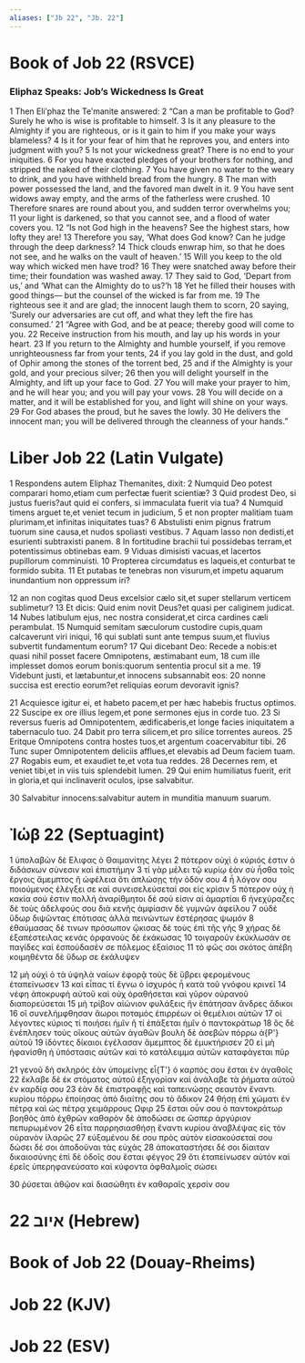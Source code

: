 ```yaml
---
aliases: ["Jb 22", "Jb. 22"]
---
```



# Book of Job 22 (RSVCE)

### Eliphaz Speaks: Job’s Wickedness Is Great
1 Then Eliʹphaz the Teʹmanite answered:
2 “Can a man be profitable to God? Surely he who is wise is profitable to himself.
3 Is it any pleasure to the Almighty if you are righteous, or is it gain to him if you make your ways blameless?
4 Is it for your fear of him that he reproves you, and enters into judgment with you?
5 Is not your wickedness great? There is no end to your iniquities.
6 For you have exacted pledges of your brothers for nothing, and stripped the naked of their clothing.
7 You have given no water to the weary to drink, and you have withheld bread from the hungry.
8 The man with power possessed the land, and the favored man dwelt in it.
9 You have sent widows away empty, and the arms of the fatherless were crushed.
10 Therefore snares are round about you, and sudden terror overwhelms you;
11 your light is darkened, so that you cannot see, and a flood of water covers you.
12 “Is not God high in the heavens? See the highest stars, how lofty they are!
13 Therefore you say, ‘What does God know? Can he judge through the deep darkness?
14 Thick clouds enwrap him, so that he does not see, and he walks on the vault of heaven.’
15 Will you keep to the old way which wicked men have trod?
16 They were snatched away before their time; their foundation was washed away.
17 They said to God, ‘Depart from us,’ and ‘What can the Almighty do to us?’h
18 Yet he filled their houses with good things— but the counsel of the wicked is far from me.
19 The righteous see it and are glad; the innocent laugh them to scorn,
20 saying, ‘Surely our adversaries are cut off, and what they left the fire has consumed.’
21 “Agree with God, and be at peace; thereby good will come to you.
22 Receive instruction from his mouth, and lay up his words in your heart.
23 If you return to the Almighty and humble yourself, if you remove unrighteousness far from your tents,
24 if you lay gold in the dust, and gold of Ophir among the stones of the torrent bed,
25 and if the Almighty is your gold, and your precious silver;
26 then you will delight yourself in the Almighty, and lift up your face to God.
27 You will make your prayer to him, and he will hear you; and you will pay your vows.
28 You will decide on a matter, and it will be established for you, and light will shine on your ways.
29 For God abases the proud, but he saves the lowly.
30 He delivers the innocent man; you will be delivered through the cleanness of your hands.”


# Liber Job 22 (Latin Vulgate)

1 Respondens autem Eliphaz Themanites, dixit:
2 Numquid Deo potest comparari homo,etiam cum perfectæ fuerit scientiæ?
3 Quid prodest Deo, si justus fueris?aut quid ei confers, si immaculata fuerit via tua?
4 Numquid timens arguet te,et veniet tecum in judicium,
5 et non propter malitiam tuam plurimam,et infinitas iniquitates tuas?
6 Abstulisti enim pignus fratrum tuorum sine causa,et nudos spoliasti vestibus.
7 Aquam lasso non dedisti,et esurienti subtraxisti panem.
8 In fortitudine brachii tui possidebas terram,et potentissimus obtinebas eam.
9 Viduas dimisisti vacuas,et lacertos pupillorum comminuisti.
10 Propterea circumdatus es laqueis,et conturbat te formido subita.
11 Et putabas te tenebras non visurum,et impetu aquarum inundantium non oppressum iri?

12 an non cogitas quod Deus excelsior cælo sit,et super stellarum verticem sublimetur?
13 Et dicis: Quid enim novit Deus?et quasi per caliginem judicat.
14 Nubes latibulum ejus, nec nostra considerat,et circa cardines cæli perambulat.
15 Numquid semitam sæculorum custodire cupis,quam calcaverunt viri iniqui,
16 qui sublati sunt ante tempus suum,et fluvius subvertit fundamentum eorum?
17 Qui dicebant Deo: Recede a nobis:et quasi nihil posset facere Omnipotens, æstimabant eum,
18 cum ille implesset domos eorum bonis:quorum sententia procul sit a me.
19 Videbunt justi, et lætabuntur,et innocens subsannabit eos:
20 nonne succisa est erectio eorum?et reliquias eorum devoravit ignis?

21 Acquiesce igitur ei, et habeto pacem,et per hæc habebis fructus optimos.
22 Suscipe ex ore illius legem,et pone sermones ejus in corde tuo.
23 Si reversus fueris ad Omnipotentem, ædificaberis,et longe facies iniquitatem a tabernaculo tuo.
24 Dabit pro terra silicem,et pro silice torrentes aureos.
25 Eritque Omnipotens contra hostes tuos,et argentum coacervabitur tibi.
26 Tunc super Omnipotentem deliciis afflues,et elevabis ad Deum faciem tuam.
27 Rogabis eum, et exaudiet te,et vota tua reddes.
28 Decernes rem, et veniet tibi,et in viis tuis splendebit lumen.
29 Qui enim humiliatus fuerit, erit in gloria,et qui inclinaverit oculos, ipse salvabitur.

30 Salvabitur innocens:salvabitur autem in munditia manuum suarum.


# Ἰώβ 22 (Septuagint)

1 ὑπολαβὼν δὲ Ελιφας ὁ Θαιμανίτης λέγει
2 πότερον οὐχὶ ὁ κύριός ἐστιν ὁ διδάσκων σύνεσιν καὶ ἐπιστήμην
3 τί γὰρ μέλει τῷ κυρίῳ ἐὰν σὺ ἦσθα τοῖς ἔργοις ἄμεμπτος ἢ ὠφέλεια ὅτι ἁπλώσῃς τὴν ὁδόν σου
4 ἦ λόγον σου ποιούμενος ἐλέγξει σε καὶ συνεισελεύσεταί σοι εἰς κρίσιν
5 πότερον οὐχ ἡ κακία σού ἐστιν πολλή ἀναρίθμητοι δέ σού εἰσιν αἱ ἁμαρτίαι
6 ἠνεχύραζες δὲ τοὺς ἀδελφούς σου διὰ κενῆς ἀμφίασιν δὲ γυμνῶν ἀφείλου
7 οὐδὲ ὕδωρ διψῶντας ἐπότισας ἀλλὰ πεινώντων ἐστέρησας ψωμόν
8 ἐθαύμασας δέ τινων πρόσωπον ᾤκισας δὲ τοὺς ἐπὶ τῆς γῆς
9 χήρας δὲ ἐξαπέστειλας κενάς ὀρφανοὺς δὲ ἐκάκωσας
10 τοιγαροῦν ἐκύκλωσάν σε παγίδες καὶ ἐσπούδασέν σε πόλεμος ἐξαίσιος
11 τὸ φῶς σοι σκότος ἀπέβη κοιμηθέντα δὲ ὕδωρ σε ἐκάλυψεν

12 μὴ οὐχὶ ὁ τὰ ὑψηλὰ ναίων ἐφορᾷ τοὺς δὲ ὕβρει φερομένους ἐταπείνωσεν
13 καὶ εἶπας τί ἔγνω ὁ ἰσχυρός ἦ κατὰ τοῦ γνόφου κρινεῖ
14 νέφη ἀποκρυφὴ αὐτοῦ καὶ οὐχ ὁραθήσεται καὶ γῦρον οὐρανοῦ διαπορεύσεται
15 μὴ τρίβον αἰώνιον φυλάξεις ἣν ἐπάτησαν ἄνδρες ἄδικοι
16 οἳ συνελήμφθησαν ἄωροι ποταμὸς ἐπιρρέων οἱ θεμέλιοι αὐτῶν
17 οἱ λέγοντες κύριος τί ποιήσει ἡμῖν ἢ τί ἐπάξεται ἡμῖν ὁ παντοκράτωρ
18 ὃς δὲ ἐνέπλησεν τοὺς οἴκους αὐτῶν ἀγαθῶν βουλὴ δὲ ἀσεβῶν πόρρω ἀ{P'} αὐτοῦ
19 ἰδόντες δίκαιοι ἐγέλασαν ἄμεμπτος δὲ ἐμυκτήρισεν
20 εἰ μὴ ἠφανίσθη ἡ ὑπόστασις αὐτῶν καὶ τὸ κατάλειμμα αὐτῶν καταφάγεται πῦρ

21 γενοῦ δὴ σκληρός ἐὰν ὑπομείνῃς εἶ{T'} ὁ καρπός σου ἔσται ἐν ἀγαθοῖς
22 ἔκλαβε δὲ ἐκ στόματος αὐτοῦ ἐξηγορίαν καὶ ἀνάλαβε τὰ ῥήματα αὐτοῦ ἐν καρδίᾳ σου
23 ἐὰν δὲ ἐπιστραφῇς καὶ ταπεινώσῃς σεαυτὸν ἔναντι κυρίου πόρρω ἐποίησας ἀπὸ διαίτης σου τὸ ἄδικον
24 θήσῃ ἐπὶ χώματι ἐν πέτρᾳ καὶ ὡς πέτρᾳ χειμάρρους Ωφιρ
25 ἔσται οὖν σου ὁ παντοκράτωρ βοηθὸς ἀπὸ ἐχθρῶν καθαρὸν δὲ ἀποδώσει σε ὥσπερ ἀργύριον πεπυρωμένον
26 εἶτα παρρησιασθήσῃ ἔναντι κυρίου ἀναβλέψας εἰς τὸν οὐρανὸν ἱλαρῶς
27 εὐξαμένου δέ σου πρὸς αὐτὸν εἰσακούσεταί σου δώσει δέ σοι ἀποδοῦναι τὰς εὐχάς
28 ἀποκαταστήσει δέ σοι δίαιταν δικαιοσύνης ἐπὶ δὲ ὁδοῖς σου ἔσται φέγγος
29 ὅτι ἐταπείνωσεν αὐτόν καὶ ἐρεῖς ὑπερηφανεύσατο καὶ κύφοντα ὀφθαλμοῖς σώσει

30 ῥύσεται ἀθῷον καὶ διασώθητι ἐν καθαραῖς χερσίν σου


# 22 איוב (Hebrew)


# Book of Job 22 (Douay-Rheims)


# Job 22 (KJV)


# Job 22 (ESV)

